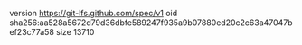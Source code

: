 version https://git-lfs.github.com/spec/v1
oid sha256:aa528a5672d79d36dbfe589247f935a9b07880ed20c2c63a47047bef23c77a58
size 13710
